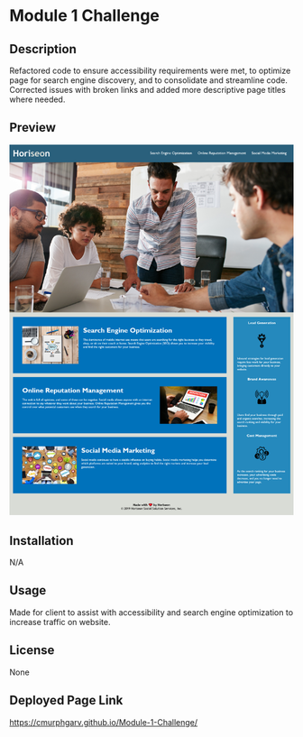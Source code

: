 # Module 1 Challenge

## Description

Refactored code to ensure accessibility requirements were met, to optimize page for search engine discovery, and to consolidate and streamline code. Corrected issues with broken links and added more descriptive page titles where needed. 

## Preview

![Website Preview Image](./assets/images/HoriseonPreview.png)

## Installation

N/A

## Usage

Made for client to assist with accessibility and search engine optimization to increase traffic on website.

## License

None

## Deployed Page Link

https://cmurphgarv.github.io/Module-1-Challenge/
